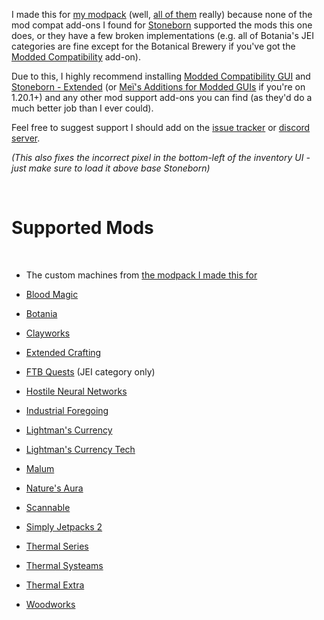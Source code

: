 I made this for [my modpack](https://www.curseforge.com/minecraft/modpacks/teoe-2) (well, [all of them](https://www.curseforge.com/members/vizthex/projects?page=1&pageSize=20&sortBy=ReleaseDate&sortOrder=Desc&classIds=4471) really) because none of the mod compat add-ons I found for [Stoneborn](https://modrinth.com/resourcepack/stoneborn) supported the mods this one does, or they have a few broken implementations (e.g. all of Botania's JEI categories are fine except for the Botanical Brewery if you've got the [Modded Compatibility](https://www.curseforge.com/minecraft/texture-packs/stoneborn-modded-compatibility-sbmc) add-on).

Due to this, I highly recommend installing [Modded Compatibility GUI](https://www.curseforge.com/minecraft/texture-packs/stoneborn-modded-compatibility-sbmc) and [Stoneborn - Extended](https://www.curseforge.com/minecraft/texture-packs/stoneborn-extended) (or [Meï's Additions for Modded GUIs](https://www.curseforge.com/minecraft/texture-packs/stoneborn-meis-additions-for-modded-guis) if you're on 1.20.1+) and any other mod support add-ons you can find (as they'd do a much better job than I ever could).

Feel free to suggest support I should add on the [issue tracker](https://github.com/vizthex123/StonebornMissingMods/issues) or [discord server](https://discord.com/invite/NtwzA6X).

*(This also fixes the incorrect pixel in the bottom-left of the inventory UI - just make sure to load it above base Stoneborn)*

<br />

# Supported Mods

<br />

* The custom machines from [the modpack I made this for](https://www.curseforge.com/minecraft/modpacks/teoe-2)

* [Blood Magic](https://modrinth.com/mod/blood-magic)
* [Botania](https://modrinth.com/mod/botania)
* [Clayworks](https://modrinth.com/mod/clayworks)
* [Extended Crafting](https://modrinth.com/mod/extended-crafting)
* [FTB Quests](https://www.curseforge.com/minecraft/mc-mods/ftb-quests-forge) (JEI category only)
* [Hostile Neural Networks](https://www.curseforge.com/minecraft/mc-mods/hostile-neural-networks)
* [Industrial Foregoing](https://modrinth.com/mod/industrial-foregoing)
* [Lightman's Currency](https://modrinth.com/mod/lightmans-currency)
* [Lightman's Currency Tech](https://modrinth.com/mod/lc-tech)
* [Malum](https://modrinth.com/mod/malum)
* [Nature's Aura](https://modrinth.com/mod/natures-aura)
* [Scannable](https://modrinth.com/mod/scannable)
* [Simply Jetpacks 2](https://www.curseforge.com/minecraft/mc-mods/simply-jetpacks-2)
* [Thermal Series](https://modrinth.com/mod/thermal-expansion)
* [Thermal Systeams](https://www.curseforge.com/minecraft/mc-mods/thermal-systeams)
* [Thermal Extra](https://modrinth.com/mod/thermal-extra)
* [Woodworks](https://modrinth.com/mod/woodworks)
